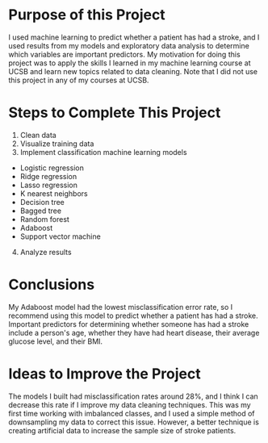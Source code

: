 # Purpose of this Project

I used machine learning to predict whether a patient has had a stroke, and I used results from my models and exploratory data analysis to determine which variables are important predictors. My motivation for doing this project was to apply the skills I learned in my machine learning course at UCSB and learn new topics related to data cleaning. Note that I did not use this project in any of my courses at UCSB.

# Steps to Complete This Project

1. Clean data
2. Visualize training data
3. Implement classification machine learning models
  - Logistic regression
  - Ridge regression
  - Lasso regression
  - K nearest neighbors
  - Decision tree
  - Bagged tree
  - Random forest
  - Adaboost
  - Support vector machine
4. Analyze results

# Conclusions

My Adaboost model had the lowest misclassification error rate, so I recommend using this model to predict whether a patient has had a stroke. Important predictors for determining whether someone has had a stroke include a person's age, whether they have had heart disease, their average glucose level, and their BMI. 

# Ideas to Improve the Project

The models I built had misclassification rates around 28%, and I think I can decrease this rate if I improve my data cleaning techniques. This was my first time working with imbalanced classes, and I used a simple method of downsampling my data to correct this issue. However, a better technique is creating artificial data to increase the sample size of stroke patients.
